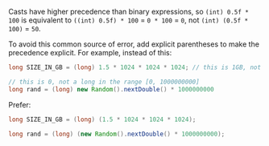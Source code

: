 Casts have higher precedence than binary expressions, so `(int) 0.5f * 100` is
equivalent to `((int) 0.5f) * 100` = `0 * 100` = `0`, not `(int) (0.5f * 100)` =
`50`.

To avoid this common source of error, add explicit parentheses to make the
precedence explicit. For example, instead of this:

```java {.bad}
long SIZE_IN_GB = (long) 1.5 * 1024 * 1024 * 1024; // this is 1GB, not 1.5GB!

// this is 0, not a long in the range [0, 1000000000]
long rand = (long) new Random().nextDouble() * 1000000000
```

Prefer:

```java {.good}
long SIZE_IN_GB = (long) (1.5 * 1024 * 1024 * 1024);

long rand = (long) (new Random().nextDouble() * 1000000000);
```
